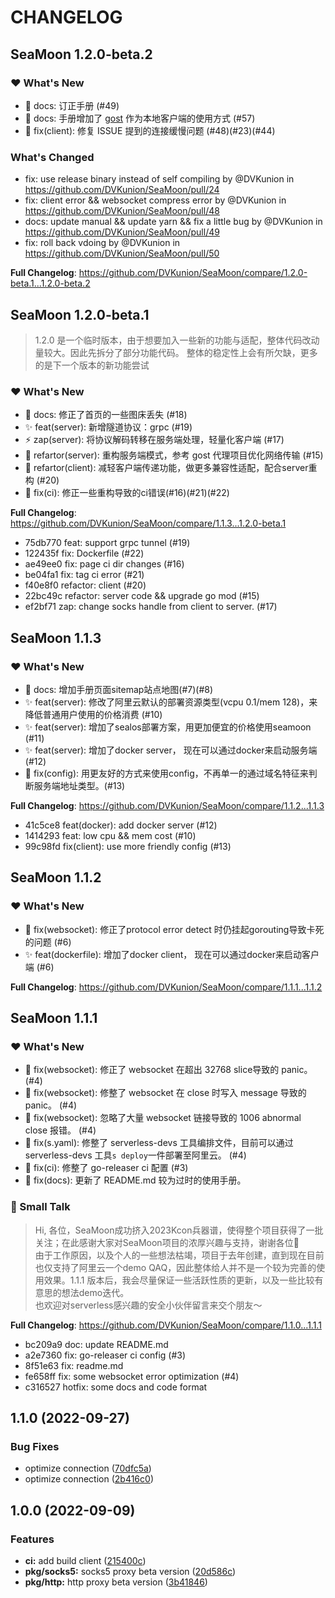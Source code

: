 # CHANGELOG
## SeaMoon 1.2.0-beta.2

### ❤️ What's New
* 📝 docs: 订正手册 (#49)
* 📝 docs: 手册增加了 [gost](https://github.com/go-gost/gost) 作为本地客户端的使用方式 (#57)
* 🔧 fix(client): 修复 ISSUE 提到的连接缓慢问题 (#48)(#23)(#44)

### What's Changed
* fix: use release binary instead of self compiling by @DVKunion in https://github.com/DVKunion/SeaMoon/pull/24
* fix: client error && websocket compress error by @DVKunion in https://github.com/DVKunion/SeaMoon/pull/48
* docs: update manual && update yarn && fix a little bug by @DVKunion in https://github.com/DVKunion/SeaMoon/pull/49
* fix: roll back vdoing by @DVKunion in https://github.com/DVKunion/SeaMoon/pull/50

**Full Changelog**: https://github.com/DVKunion/SeaMoon/compare/1.2.0-beta.1...1.2.0-beta.2

## SeaMoon 1.2.0-beta.1

>  1.2.0 是一个临时版本，由于想要加入一些新的功能与适配，整体代码改动量较大。因此先拆分了部分功能代码。
>  整体的稳定性上会有所欠缺，更多的是下一个版本的新功能尝试

### ❤️ What's New
* 📝 docs: 修正了首页的一些图床丢失 (#18)
* ✨ feat(server): 新增隧道协议：grpc (#19)
* ⚡️ zap(server):  将协议解码转移在服务端处理，轻量化客户端 (#17)
* 🎨 refartor(server): 重构服务端模式，参考 gost 代理项目优化网络传输 (#15)
* 🎨 refartor(client): 减轻客户端传递功能，做更多兼容性适配，配合server重构 (#20)
* 🔧 fix(ci): 修正一些重构导致的ci错误(#16)(#21)(#22)

**Full Changelog**: https://github.com/DVKunion/SeaMoon/compare/1.1.3...1.2.0-beta.1

* 75db770 feat: support grpc tunnel (#19)
* 122435f fix: Dockerfile (#22)
* ae49ee0 fix: page ci dir changes (#16)
* be04fa1 fix: tag ci error (#21)
* f40e8f0 refactor: client (#20)
* 22bc49c refactor: server code && upgrade go mod (#15)
* ef2bf71 zap: change socks handle from client to server. (#17)


## SeaMoon 1.1.3

### ❤️ What's New

* 📝 docs: 增加手册页面sitemap站点地图(#7)(#8)
* ✨ feat(server): 修改了阿里云默认的部署资源类型(vcpu 0.1/mem 128)，来降低普通用户使用的价格消费 (#10)
* ✨ feat(server): 增加了sealos部署方案，用更加便宜的价格使用seamoon (#11)
* ✨ feat(server): 增加了docker server， 现在可以通过docker来启动服务端  (#12)
* 🔧 fix(config): 用更友好的方式来使用config，不再单一的通过域名特征来判断服务端地址类型。(#13)

**Full Changelog**: https://github.com/DVKunion/SeaMoon/compare/1.1.2...1.1.3

* 41c5ce8 feat(docker): add docker server (#12)
* 1414293 feat: low cpu && mem cost (#10)
* 99c98fd fix(client): use more friendly config (#13)

## SeaMoon 1.1.2

### ❤️ What's New

* 🔧 fix(websocket): 修正了protocol error detect 时仍挂起gorouting导致卡死的问题 (#6)
* ✨ feat(dockerfile): 增加了docker client， 现在可以通过docker来启动客户端  (#6)

**Full Changelog**: https://github.com/DVKunion/SeaMoon/compare/1.1.1...1.1.2

## SeaMoon 1.1.1

### ❤️ What's New

* 🔧 fix(websocket): 修正了 websocket 在超出 32768 slice导致的 panic。 (#4)
* 🔧 fix(websocket): 修整了 websocket 在 close 时写入 message 导致的 panic。 (#4)
* 🔧 fix(websocket): 忽略了大量 websocket 链接导致的 1006 abnormal close 报错。 (#4)
* 🔧 fix(s.yaml): 修整了 serverless-devs 工具编排文件，目前可以通过 serverless-devs 工具`s deploy`一件部署至阿里云。 (#4)
* 🔧 fix(ci): 修整了 go-releaser ci 配置 (#3)
* 🔧 fix(docs): 更新了 README.md 较为过时的使用手册。

### 🌈 Small Talk

> Hi, 各位，SeaMoon成功挤入2023Kcon兵器谱，使得整个项目获得了一批关注；在此感谢大家对SeaMoon项目的浓厚兴趣与支持，谢谢各位🙏    
> 由于工作原因，以及个人的一些想法枯竭，项目于去年创建，直到现在目前也仅支持了阿里云一个demo QAQ，因此整体给人并不是一个较为完善的使用效果。1.1.1 版本后，我会尽量保证一些活跃性质的更新，以及一些比较有意思的想法demo迭代。  
> 也欢迎对serverless感兴趣的安全小伙伴留言来交个朋友～

**Full Changelog**: https://github.com/DVKunion/SeaMoon/compare/1.1.0...1.1.1

* bc209a9 doc: update README.md
* a2e7360 fix: go-releaser ci config (#3)
* 8f51e63 fix: readme.md
* fe658ff fix: some websocket error optimization (#4)
* c316527 hotfix: some docs and code format

## 1.1.0 (2022-09-27)

### Bug Fixes

* optimize connection ([70dfc5a](https://github.com/DVKunion/SeaMoon/commit/70dfc5ad4d25fd5b529097183c873d87ec37f126))
* optimize connection ([2b416c0](https://github.com/DVKunion/SeaMoon/commit/2b416c0b106ad0a6a21aa3da838cf311061e9ef8))

## 1.0.0 (2022-09-09)

### Features

* **ci:** add build
  client ([215400c](https://github.com/DVKunion/SeaMoon/commit/215400cb7a3ae6c3f5f12df6828c8735156b810b))
* **pkg/socks5:** socks5 proxy beta
  version ([20d586c](https://github.com/DVKunion/SeaMoon/commit/20d586ce1ac36f143c1e340aa3bf9132e35af230))
* **pkg/http:** http proxy beta
  version ([3b41846](https://github.com/DVKunion/SeaMoon/commit/3b41846f75fe6d9510a9d040d76f97b35ce8c494))




